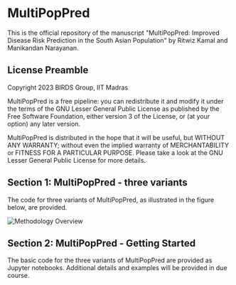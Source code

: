 # MultiPopPred

This is the official repository of the manuscript "MultiPopPred: Improved Disease Risk Prediction in the South Asian Population" by Ritwiz Kamal and Manikandan Narayanan.


## License Preamble
Copyright 2023 BIRDS Group, IIT Madras

MultiPopPred is a free pipeline: you can redistribute it and modify it under the terms of the GNU Lesser General Public License as published by the Free Software Foundation, either version 3 of the License, or (at your option) any later version.

MultiPopPred is distributed in the hope that it will be useful, but WITHOUT ANY WARRANTY; without even the implied warranty of MERCHANTABILITY or FITNESS FOR A PARTICULAR PURPOSE. Please take a look at the GNU Lesser General Public License for more details.

## Section 1: MultiPopPred - three variants
The code for three variants of MultiPopPred, as illustrated in the figure below, are provided.

![Methodology Overview]([Application%20on%20helminth-diabetes%20data/Fig1.png](https://drive.google.com/file/d/1hKbBhx2kybdlKrXX3ErdRjyFk23q1Nls/view?usp=sharing))


## Section 2: MultiPopPred - Getting Started

The basic code for the three variants of MultiPopPred are provided as Jupyter notebooks. Additional details and examples will be provided in due course. 

